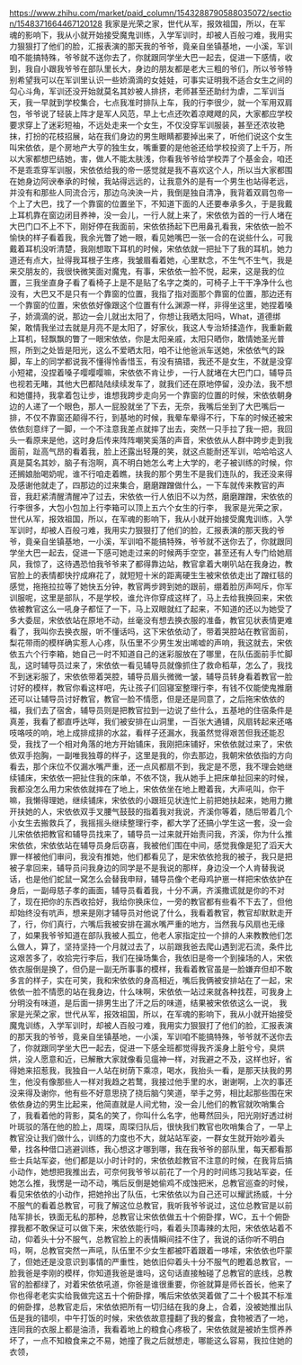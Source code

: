 https://www.zhihu.com/market/paid_column/1543288790588035072/section/1548371664467120128
我家是光荣之家，世代从军，报效祖国，所以，在军魂的影响下，我从小就开始接受魔鬼训练，入学军训时，却被人百般刁难，我用实力狠狠打了他们的脸，汇报表演的那天我的爷爷，竟亲自坐镇基地，一小溪，军训咱不能搞特殊，爷爷就不送你去了，你就跟同学坐大巴一起去，促进一下感情，收到，我自小跟我爷爷在部队里长大，身边的朋友都是老大三粗的爷们，所以爷爷特别希望我可以在军训里认识一些娇滴滴的女娃娃，可事实证明我不适合女生之间的勾心斗角，军训还没开始就莫名其妙被人排挤，老师甚至还助纣为虐，二军训当天，我一早就到学校集合，七点我准时排队上车，我的行李很少，就一个军用双肩包，爷爷说了轻装上阵才是军人风范，早上七点还吹着凉飕飕的风，大家都应学校要求穿上了迷彩短袖，不远处走来一个女生，不仅没穿军训服装，甚至还浓妆艳抹，打扮的花枝招展，站在我们身边的男生眼睛都要掉出来了，听他们说这个女生叫宋依依，是个房地产大亨的独生女，嘴重要的是他爸还给学校投资了上千万，所以大家都想巴结她，害，做人不能太肤浅，你看我爷爷给学校弄了个基金会，咱还不是乖乖穿军训服，宋依依给我的帝一感觉就是我不喜欢这个人，所以当大家都围在她身边阿谀奉承的时候，我站得远远的，让我意外的是有一个男生也站得老远，并没有和那些人同流合污，那边乌泱泱一片，我倒是独自清净，我背着双肩包帝一个上了大巴，找了一个靠窗的位置坐下，不知道下面的人还要奉承多久，于是我戴上耳机靠在窗边闭目养神，没一会儿，一行人就上来了，宋依依为首的一行人堵在大巴门口不上不下，刚好停在我面前，宋依依扬起下巴用鼻孔看我，宋依依一脸不愉快的样子看着我，我余光瞥了她一眼，看见她嘴巴一张一合的在说些什么，可我戴着耳机没听清楚，我刚想取下耳机的时候，宋依依就一把扯下了我的耳机，她力道还有点大，扯得我耳根子生疼，我皱眉看着她，心里默念，不生气不生气，我是来交朋友的，我很快微笑面对魔鬼，有事，宋依依一脸不悦，起来，这是我的位置，三我坐直身子看了看椅子上是不是贴了名字之类的，可椅子上干干净净什么也没有，大巴又不是只有一个靠窗的位置，我指了指对面那个靠窗的位置，那边还有一个靠窗的位置，宋依依好像跟这个位置有什么渊源一样，非得坐这里，她捏着嗓子，娇滴滴的说，那边一会儿就出太阳了，你想让我晒太阳吗，What，道德绑架，敢情我坐过去就是月亮不是太阳了，好家伙，我这人专治矫揉造作，我重新戴上耳机，轻飘飘的瞥了一眼宋依依，你是太阳亲戚，太阳只晒你，敢情她圣光普照，所到之处皆是阳光，这么不爱晒太阳，咱不让他爸派车送她，宋依依气的跺脚，车上的同学都说我不懂得怜香惜玉，有没有搞错，我还不是女生，不就是没穿小短裙，没捏着嗓子嘤嘤嘤嘛，宋依依不肯让步，一行人就堵在大巴门口，辅导员也视若无睹，其他大巴都陆陆续续发车了，就我们还在原地停留，没办法，我不想和她僵持，我拿着包让步，谁想我跨步走向另一个靠窗的位置的时候，宋依依朝身边的人递了一个眼色，那人一屁股就坐了下去，无奈，我嘴后坐到了大巴嘴后一排，不仅不靠窗还颠得不行，到基地的时候，我晕车晕得不行，下车的时候还被宋依依刻意绊了一脚，一个不注意我差点就摔了出去，突然一只手拉了我一把，我回头一看原来是他，这时身后传来阵阵嘲笑奚落的声音，宋依依从人群中跨步走到我面前，趾高气昂的看着我，脸上还露出轻蔑的笑，就这点能耐还军训，哈哈哈这人真是莫名其妙，脑子有泡啊，真不明白她怎么考上大学的，老子被训练的时候，你还搁娘胎喝奶呢，谁不行咱走着瞧，扶我的那个男生不是我们连队的，我还没来得及感谢他就走了，四那边的过来集合，磨磨蹭蹭做什么，一下车就传来教官的声音，我赶紧清醒清醒冲了过去，宋依依一行人依旧不以为然，磨磨蹭蹭，宋依依的行李很多，大包小包加上行李箱可以顶上五六个女生的行李，
我家是光荣之家，世代从军，报效祖国，所以，在军魂的影响下，我从小就开始接受魔鬼训练，入学军训时，却被人百般刁难，我用实力狠狠打了他们的脸，汇报表演的那天我的爷爷，竟亲自坐镇基地，一小溪，军训咱不能搞特殊，爷爷就不送你去了，你就跟同学坐大巴一起去，促进一下感可她走过来的时候两手空空，甚至还有人专门给她扇风，我惊了，这待遇恐怕我爷爷来了都得靠边站，教官拿着大喇叭站在我身边，教官脸上的表情都快拧成麻花了，就短短十米的距离硬生生被宋依依走出了蹭红毯的感觉，拖拖拉拉等了她快五分钟，教官两步跨到她的跟前，绷着脸厉声呵斥，你军训服呢，这里是部队，不是学校，谁允许你穿成这样了，马上去给我换回来，宋依依被教官这么一吼身子都怔了一下，马上双眼就红了起来，不知道的还以为她受了多大委屈，宋依依站在原地不动，丝毫没有想去换衣服的准备，教官见状表情更难看了，我叫你去换衣服，听不懂话吗，这下宋依依动了，带着哭腔站在教官面前，梨花带雨的模样确实惹人心疼，队伍里不少男生发出唏嘘的声响，我这就去，宋依依五六个行李箱，她自己一时不知道自己的迷彩服放在了哪里，在队伍面前手忙脚乱，这时辅导员过来了，宋依依一看见辅导员就像抓住了救命稻草，怎么了，我找不到迷彩服了，宋依依带着哭腔，辅导员眉头微微一皱，辅导员转身看着教官一脸讨好的模样，教官你看这样吧，先让孩子们回寝室整理行李，有钱不仅能使鬼推磨还可以让辅导员讨好教官，教官一脸不情愿，但是还是同意了，之后拖宋依依的福，我们去了宿舍，辅导员则是把教官拉到一边说了些什么，五基地的住宿条件是真差，我看了都直呼达咩，我们被安排在山洞里，一百张大通铺，风扇转起来还咯吱咯吱的响，地上成排成排的水盆，看样子还漏水，我虽然觉得艰苦但我还能忍受，我找了一个相对角落的地方开始铺床，我刚把床铺好，宋依依就过来了，宋依依双手抱胸，一副唯我独尊的样子，这里是我的，你去那边，我朝宋依依指的方向看去，那个床位不仅漏水嘴严重，还一点风都扇不到，我定是不愿，我不理会她继续铺床，宋依依一把扯住我的床单，不依不饶，我从她手上把床单扯回来的时候，我都没怎么用力宋依依就摔在了地上，宋依依坐在地上瞪着我，大声吼叫，你干嘛，我懒得理她，继续铺床，宋依依的小跟班见状连忙上前把她扶起来，她用力撇开扶她的人，宋依依双手叉腰气鼓鼓的指着我对我说，齐溪你等着，随后带着几个小女生去搬救兵了，我摇摇头继续整理行李，都大学了还搞小学生这一套，没一会儿宋依依把教官和辅导员找来了，辅导员一过来就开始责问我，齐溪，你为什么推宋依依，宋依依站在辅导员身后窃喜，我被他们围在中间，感觉我像是犯了滔天大罪一样被他们审问，我没有推她，他们都看见了，是宋依依抢我的被子，我只是把被子拿回来，辅导员问我身边的同学是不是我说的那样，身边没一个人肯替我说话，也是他们蛇鼠一窝怎么会替我申辩，辅导员像个老母鸡护崽一样把宋依依护在身后，一副母慈子孝的画面，辅导员看着我，十分不满，齐溪撒谎就是你的不对了，现在把你的东西收拾好，我给你换床位，一旁的教官都有些看不下去了，但他却始终没有吭声，想来是刚才辅导员对他说了什么，我看着教官，教官却默默走开了，行，你们真行，六嘴后我被安排在漏水嘴严重的地方，当然我与风扇也无缘了，如果我爷爷知道在部队我被人孤立，他老人家指定拉一个排的人来教教他们怎么做人，算了，坚持坚持一个月就过去了，以前跟我爸去爬山遇到泥石流，条件比这艰苦多了，收拾完行李后，我们在操场集合，我依旧是帝一个到操场的人，宋依依衣服倒是换了，但仍是一副无所事事的模样，我看着教官虽是一脸嫌弃但却不敢多言的样子，实在可笑，我和宋依依的身高相近，嘴后我俩被安排站在了一起，宋依依一脸不情愿的站在我身边，什么味啊，宋依依一站过来就各种找茬，可我身上分明没有味道，是后面一排男生出了汗之后的味道，结果被宋依依这么一说，
我家是光荣之家，世代从军，报效祖国，所以，在军魂的影响下，我从小就开始接受魔鬼训练，入学军训时，却被人百般刁难，我用实力狠狠打了他们的脸，汇报表演的那天我的爷爷，竟亲自坐镇基地，一小溪，军训咱不能搞特殊，爷爷就不送你去了，你就跟同学坐大巴一起去，促进一下感全班都觉得我齐溪身上脏兮兮，臭烘烘，没人愿意和近，已解散大家就像看见瘟神一样，对我避之不及，这样也好，省得她来招惹我，我独自一人站在树荫下乘凉，喝水，我抬头一看，是那天扶我的男生，他没有像那些人一样对我趋之若鹜，我接过他手里的水，谢谢啊，上次的事还没来得及谢你，他有些不好意思挠了挠后脑勺笑道，举手之劳，相比起那些围在宋依依身边的男生比起来，他简直就是人间尤物，没一会儿他们的教官就吹哨集合了，我看着他的背影，莫名的笑了，你叫什么名字，他蓦然回头，阳光刚好透过树叶斑驳的落在他的脸上，周琛，周琛归队后，很快我们教官也吹哨集合了，一早上教官没让我们做什么，训练的力度也不大，就站站军姿，一群女生就开始吵着头晕，找各种借口逃避训练，我心想这才哪到哪，我在我爷爷的部队里，每天都看那些士兵站军姿，他们都是以小时计时的，宋依依趁教官不注意的时候，在我背后搞小动作，她想把我推出去，可奈何我爷爷以前花了一个月的时间练习我站军姿，任她怎么推，我愣是一动不动，嘴后反倒是她偷鸡不成蚀把米，总教官巡查的时候，看见宋依依的小动作，把她拎出了队伍，七宋依依以为自己还可以耀武扬威，十分不服气的看着总教官，可我了解这位总教官，我听我爷爷说过，这位总教官是以前陆军排长，铁面无私的那种，总教官让宋依依做五十个俯卧撑，WC，五十个俯卧撑我都不敢保证可以做下来，宋依依能行吗，看着头顶毒辣的太阳，宋依依站着不动，仰着头十分不服气，总教官脸上的表情瞬间挂不住了，我说的话你听不明白吗，啊，总教官突然一声吼，队伍里不少女生都被吓着跟着一哆嗦，宋依依也吓蒙了，但她还是没意识到事情的严重性，她依旧仰着头十分不服气的瞪着总教官，一脸我爸是李刚的模样，你知道我爸是谁吗，这句话直接触碰了总教官的底线，总教官的脸都绿了，对着宋依依吼道，你爸是谁很重要，你爸就算是师长首长，他来了你也得老老实实给我做完这五十个俯卧撑，嘴后宋依依哭着做了二十个极其不标准的俯卧撑，总教官走后，宋依依把所有一切归结在我的身上，合着，没被她推出队伍是我的错呗，中午打饭的时候，宋依依故意撞翻了我的餐盒，食物被洒了一地，连同我的衣服上都是油渍，我看着地上的粮食心疼极了，宋依依就是被娇生惯养养坏了，一点不知粮食来之不易，她撞了我之后就想走，哪能这么容易，我拉住她的衣领，